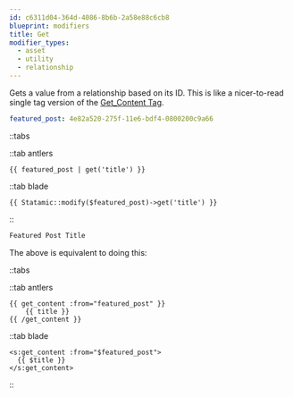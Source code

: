 ```yaml
---
id: c6311d04-364d-4086-8b6b-2a58e88c6cb8
blueprint: modifiers
title: Get
modifier_types:
  - asset
  - utility
  - relationship
---
```

Gets a value from a relationship based on its ID. This is like a nicer-to-read single tag version of the [Get_Content Tag](/tags/get_content).

```yaml
featured_post: 4e82a520-275f-11e6-bdf4-0800200c9a66
```

::tabs

::tab antlers
```antlers
{{ featured_post | get('title') }}
```
::tab blade
```blade
{{ Statamic::modify($featured_post)->get('title') }}
```
::

```html
Featured Post Title
```

The above is equivalent to doing this:

::tabs

::tab antlers
```antlers
{{ get_content :from="featured_post" }}
    {{ title }}
{{ /get_content }}
```
::tab blade
```blade
<s:get_content :from="$featured_post">
  {{ $title }}
</s:get_content>
```
::

